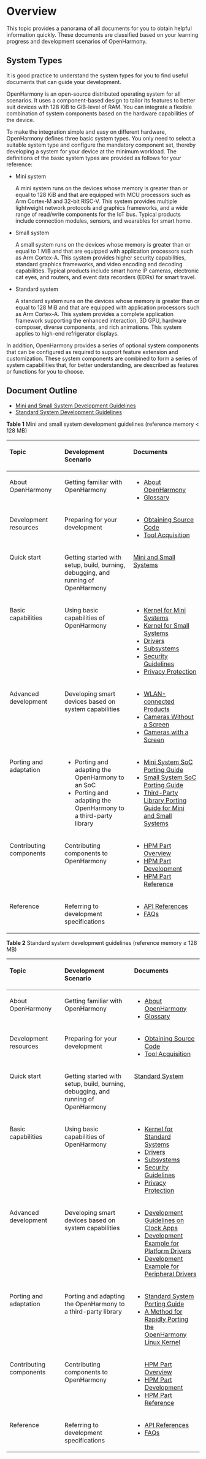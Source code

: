 # Overview<a name="EN-US_TOPIC_0000001152533331"></a>

This topic provides a panorama of all documents for you to obtain helpful information quickly. These documents are classified based on your learning progress and development scenarios of OpenHarmony.

## System Types<a name="section767218232110"></a>

It is good practice to understand the system types for you to find useful documents that can guide your development.

OpenHarmony is an open-source distributed operating system for all scenarios. It uses a component-based design to tailor its features to better suit devices with 128 KiB to GiB-level of RAM. You can integrate a flexible combination of system components based on the hardware capabilities of the device.

To make the integration simple and easy on different hardware, OpenHarmony defines three basic system types. You only need to select a suitable system type and configure the mandatory component set, thereby developing a system for your device at the minimum workload. The definitions of the basic system types are provided as follows for your reference:

-   Mini system

    A mini system runs on the devices whose memory is greater than or equal to 128 KiB and that are equipped with MCU processors such as Arm Cortex-M and 32-bit RISC-V. This system provides multiple lightweight network protocols and graphics frameworks, and a wide range of read/write components for the IoT bus. Typical products include connection modules, sensors, and wearables for smart home.

-   Small system

    A small system runs on the devices whose memory is greater than or equal to 1 MiB and that are equipped with application processors such as Arm Cortex-A. This system provides higher security capabilities, standard graphics frameworks, and video encoding and decoding capabilities. Typical products include smart home IP cameras, electronic cat eyes, and routers, and event data recorders \(EDRs\) for smart travel.

-   Standard system

    A standard system runs on the devices whose memory is greater than or equal to 128 MiB and that are equipped with application processors such as Arm Cortex-A. This system provides a complete application framework supporting the enhanced interaction, 3D GPU, hardware composer, diverse components, and rich animations. This system applies to high-end refrigerator displays.


In addition, OpenHarmony provides a series of optional system components that can be configured as required to support feature extension and customization. These system components are combined to form a series of system capabilities that, for better understanding, are described as features or functions for you to choose.

## Document Outline<a name="section19810171681218"></a>

-   [Mini and Small System Development Guidelines](#table3762949121211)
-   [Standard System Development Guidelines](#table17667535516)

**Table  1**  Mini and small system development guidelines \(reference memory < 128 MB\)

<a name="table3762949121211"></a>
<table><thead align="left"><tr id="row18762649161218"><th class="cellrowborder" valign="top" width="28.472847284728473%" id="mcps1.2.4.1.1"><p id="p1750131161313"><a name="p1750131161313"></a><a name="p1750131161313"></a>Topic</p>
</th>
<th class="cellrowborder" valign="top" width="35.61356135613561%" id="mcps1.2.4.1.2"><p id="p8501411141319"><a name="p8501411141319"></a><a name="p8501411141319"></a>Development Scenario</p>
</th>
<th class="cellrowborder" valign="top" width="35.91359135913591%" id="mcps1.2.4.1.3"><p id="p050181111314"><a name="p050181111314"></a><a name="p050181111314"></a>Documents</p>
</th>
</tr>
</thead>
<tbody><tr id="row317979135310"><td class="cellrowborder" valign="top" width="28.472847284728473%" headers="mcps1.2.4.1.1 "><p id="p119871717125320"><a name="p119871717125320"></a><a name="p119871717125320"></a>About <span id="text64714522207"><a name="text64714522207"></a><a name="text64714522207"></a>OpenHarmony</span></p>
</td>
<td class="cellrowborder" valign="top" width="35.61356135613561%" headers="mcps1.2.4.1.2 "><p id="p14987151715312"><a name="p14987151715312"></a><a name="p14987151715312"></a>Getting familiar with <span id="text9808161615252"><a name="text9808161615252"></a><a name="text9808161615252"></a>OpenHarmony</span></p>
</td>
<td class="cellrowborder" valign="top" width="35.91359135913591%" headers="mcps1.2.4.1.3 "><a name="ul59871171533"></a><a name="ul59871171533"></a><ul id="ul59871171533"><li><a href="https://gitee.com/openharmony" target="_blank" rel="noopener noreferrer">About OpenHarmony</a></li><li><a href="glossary/glossary.md">Glossary</a></li></ul>
</td>
</tr>
<tr id="row69521557115217"><td class="cellrowborder" valign="top" width="28.472847284728473%" headers="mcps1.2.4.1.1 "><p id="p69873174536"><a name="p69873174536"></a><a name="p69873174536"></a>Development resources</p>
</td>
<td class="cellrowborder" valign="top" width="35.61356135613561%" headers="mcps1.2.4.1.2 "><p id="p39871917185313"><a name="p39871917185313"></a><a name="p39871917185313"></a>Preparing for your development</p>
</td>
<td class="cellrowborder" valign="top" width="35.91359135913591%" headers="mcps1.2.4.1.3 "><a name="ul59871117135314"></a><a name="ul59871117135314"></a><ul id="ul59871117135314"><li><a href="get-code/sourcecode-acquire.md">Obtaining Source Code</a></li><li><a href="get-code/gettools.md">Tool Acquisition</a></li></ul>
</td>
</tr>
<tr id="row11602937131510"><td class="cellrowborder" valign="top" width="28.472847284728473%" headers="mcps1.2.4.1.1 "><p id="p457713717150"><a name="p457713717150"></a><a name="p457713717150"></a>Quick start</p>
</td>
<td class="cellrowborder" valign="top" width="35.61356135613561%" headers="mcps1.2.4.1.2 "><p id="p55771237111517"><a name="p55771237111517"></a><a name="p55771237111517"></a>Getting started with setup, build, burning, debugging, and running of <span id="text203751321355"><a name="text203751321355"></a><a name="text203751321355"></a>OpenHarmony</span></p>
</td>
<td class="cellrowborder" valign="top" width="35.91359135913591%" headers="mcps1.2.4.1.3 "><p id="p10832159115410"><a name="p10832159115410"></a><a name="p10832159115410"></a><a href="quick-start/quickstart-lite.md">Mini and Small Systems</a></p>
</td>
</tr>
<tr id="row11602103701514"><td class="cellrowborder" valign="top" width="28.472847284728473%" headers="mcps1.2.4.1.1 "><p id="p16577163716159"><a name="p16577163716159"></a><a name="p16577163716159"></a>Basic capabilities</p>
</td>
<td class="cellrowborder" valign="top" width="35.61356135613561%" headers="mcps1.2.4.1.2 "><p id="p857711379158"><a name="p857711379158"></a><a name="p857711379158"></a>Using basic capabilities of <span id="text8928941123820"><a name="text8928941123820"></a><a name="text8928941123820"></a>OpenHarmony</span></p>
</td>
<td class="cellrowborder" valign="top" width="35.91359135913591%" headers="mcps1.2.4.1.3 "><a name="ul1577103716159"></a><a name="ul1577103716159"></a><ul id="ul1577103716159"><li><a href="kernel/kernel-mini.md">Kernel for Mini Systems</a></li><li><a href="kernel/kernel-small.md">Kernel for Small Systems</a></li><li><a href="driver/Readme-EN.md">Drivers</a></li><li><a href="subsystems/Readme-EN.md">Subsystems</a></li><li><a href="security/security-guidelines-overall.md">Security Guidelines</a></li><li><a href="security/security-privacy-protection.md">Privacy Protection</a></li></ul>
</td>
</tr>
<tr id="row10602193719152"><td class="cellrowborder" valign="top" width="28.472847284728473%" headers="mcps1.2.4.1.1 "><p id="p857873713152"><a name="p857873713152"></a><a name="p857873713152"></a>Advanced development</p>
</td>
<td class="cellrowborder" valign="top" width="35.61356135613561%" headers="mcps1.2.4.1.2 "><p id="p155782037201518"><a name="p155782037201518"></a><a name="p155782037201518"></a>Developing smart devices based on system capabilities</p>
</td>
<td class="cellrowborder" valign="top" width="35.91359135913591%" headers="mcps1.2.4.1.3 "><a name="ul257883731519"></a><a name="ul257883731519"></a><ul id="ul257883731519"><li><a href="guide/device-wlan.md">WLAN-connected Products</a></li><li><a href="guide/device-iotcamera-control.md">Cameras Without a Screen</a></li><li><a href="guide/device-camera.md">Cameras with a Screen</a></li></ul>
</td>
</tr>
<tr id="row360273716155"><td class="cellrowborder" valign="top" width="28.472847284728473%" headers="mcps1.2.4.1.1 "><p id="p12579163711513"><a name="p12579163711513"></a><a name="p12579163711513"></a>Porting and adaptation</p>
</td>
<td class="cellrowborder" valign="top" width="35.61356135613561%" headers="mcps1.2.4.1.2 "><a name="ul12579137121512"></a><a name="ul12579137121512"></a><ul id="ul12579137121512"><li>Porting and adapting the <span id="text1415622205014"><a name="text1415622205014"></a><a name="text1415622205014"></a>OpenHarmony</span> to an SoC</li><li>Porting and adapting the <span id="text82061719165013"><a name="text82061719165013"></a><a name="text82061719165013"></a>OpenHarmony</span> to a third-party library</li></ul>
</td>
<td class="cellrowborder" valign="top" width="35.91359135913591%" headers="mcps1.2.4.1.3 "><a name="ul157903731520"></a><a name="ul157903731520"></a><ul id="ul157903731520"><li><a href="porting/porting-minichip.md">Mini System SoC Porting Guide</a></li><li><a href="porting/porting-smallchip.md">Small System SoC Porting Guide</a></li><li><a href="porting/porting-thirdparty.md">Third-Party Library Porting Guide for Mini and Small Systems</a></li></ul>
</td>
</tr>
<tr id="row9601737181517"><td class="cellrowborder" valign="top" width="28.472847284728473%" headers="mcps1.2.4.1.1 "><p id="p25791037131519"><a name="p25791037131519"></a><a name="p25791037131519"></a>Contributing components</p>
</td>
<td class="cellrowborder" valign="top" width="35.61356135613561%" headers="mcps1.2.4.1.2 "><p id="p45798376158"><a name="p45798376158"></a><a name="p45798376158"></a>Contributing components to <span id="text207913212498"><a name="text207913212498"></a><a name="text207913212498"></a>OpenHarmony</span></p>
</td>
<td class="cellrowborder" valign="top" width="35.91359135913591%" headers="mcps1.2.4.1.3 "><a name="ul957919379156"></a><a name="ul957919379156"></a><ul id="ul957919379156"><li><a href="hpm-part/hpm-part-about.md">HPM Part Overview</a></li><li><a href="hpm-part/hpm-part-development.md">HPM Part Development</a></li><li><a href="hpm-part/hpm-part-reference.md">HPM Part Reference</a></li></ul>
</td>
</tr>
<tr id="row260193701512"><td class="cellrowborder" valign="top" width="28.472847284728473%" headers="mcps1.2.4.1.1 "><p id="p95794372155"><a name="p95794372155"></a><a name="p95794372155"></a>Reference</p>
</td>
<td class="cellrowborder" valign="top" width="35.61356135613561%" headers="mcps1.2.4.1.2 "><p id="p458073721519"><a name="p458073721519"></a><a name="p458073721519"></a>Referring to development specifications</p>
</td>
<td class="cellrowborder" valign="top" width="35.91359135913591%" headers="mcps1.2.4.1.3 "><a name="ul175808372155"></a><a name="ul175808372155"></a><ul id="ul175808372155"><li><a href="https://device.harmonyos.com/en/docs/apiref/js-framework-file-0000000000616658" target="_blank" rel="noopener noreferrer">API References</a></li><li><a href="faqs/Readme-EN.md" target="_blank" rel="noopener noreferrer">FAQs</a></li></ul>
</td>
</tr>
</tbody>
</table>

**Table  2**  Standard system development guidelines \(reference memory ≥ 128 MB\)

<a name="table17667535516"></a>
<table><thead align="left"><tr id="row206665375119"><th class="cellrowborder" valign="top" width="27.872787278727873%" id="mcps1.2.4.1.1"><p id="p4661053145115"><a name="p4661053145115"></a><a name="p4661053145115"></a>Topic</p>
</th>
<th class="cellrowborder" valign="top" width="36.053605360536054%" id="mcps1.2.4.1.2"><p id="p126685315112"><a name="p126685315112"></a><a name="p126685315112"></a>Development Scenario</p>
</th>
<th class="cellrowborder" valign="top" width="36.07360736073608%" id="mcps1.2.4.1.3"><p id="p26695395112"><a name="p26695395112"></a><a name="p26695395112"></a>Documents</p>
</th>
</tr>
</thead>
<tbody><tr id="row9662532514"><td class="cellrowborder" valign="top" width="27.872787278727873%" headers="mcps1.2.4.1.1 "><p id="p066105317513"><a name="p066105317513"></a><a name="p066105317513"></a>About <span id="text70243343"><a name="text70243343"></a><a name="text70243343"></a>OpenHarmony</span></p>
</td>
<td class="cellrowborder" valign="top" width="36.053605360536054%" headers="mcps1.2.4.1.2 "><p id="p16673531512"><a name="p16673531512"></a><a name="p16673531512"></a>Getting familiar with <span id="text897788591"><a name="text897788591"></a><a name="text897788591"></a>OpenHarmony</span></p>
</td>
<td class="cellrowborder" valign="top" width="36.07360736073608%" headers="mcps1.2.4.1.3 "><a name="ul10673531517"></a><a name="ul10673531517"></a><ul id="ul10673531517"><li><a href="https://gitee.com/openharmony/docs/blob/master/en/OpenHarmony-Overview.md" target="_blank" rel="noopener noreferrer">About OpenHarmony</a></li><li><a href="glossary/glossary.md">Glossary</a></li></ul>
</td>
</tr>
<tr id="row267155313513"><td class="cellrowborder" valign="top" width="27.872787278727873%" headers="mcps1.2.4.1.1 "><p id="p13671853205113"><a name="p13671853205113"></a><a name="p13671853205113"></a>Development resources</p>
</td>
<td class="cellrowborder" valign="top" width="36.053605360536054%" headers="mcps1.2.4.1.2 "><p id="p0671053115115"><a name="p0671053115115"></a><a name="p0671053115115"></a>Preparing for your development</p>
</td>
<td class="cellrowborder" valign="top" width="36.07360736073608%" headers="mcps1.2.4.1.3 "><a name="ul06732078273"></a><a name="ul06732078273"></a><ul id="ul06732078273"><li><a href="get-code/sourcecode-acquire.md">Obtaining Source Code</a></li><li><a href="get-code/gettools.md">Tool Acquisition</a></li></ul>
</td>
</tr>
<tr id="row13671253165120"><td class="cellrowborder" valign="top" width="27.872787278727873%" headers="mcps1.2.4.1.1 "><p id="p166795345112"><a name="p166795345112"></a><a name="p166795345112"></a>Quick start</p>
</td>
<td class="cellrowborder" valign="top" width="36.053605360536054%" headers="mcps1.2.4.1.2 "><p id="p1167135345112"><a name="p1167135345112"></a><a name="p1167135345112"></a>Getting started with setup, build, burning, debugging, and running of <span id="text687119202170"><a name="text687119202170"></a><a name="text687119202170"></a>OpenHarmony</span></p>
</td>
<td class="cellrowborder" valign="top" width="36.07360736073608%" headers="mcps1.2.4.1.3 "><p id="p1114162510521"><a name="p1114162510521"></a><a name="p1114162510521"></a><a href="quick-start/quickstart-standard.md">Standard System</a></p>
</td>
</tr>
<tr id="row1168155365119"><td class="cellrowborder" valign="top" width="27.872787278727873%" headers="mcps1.2.4.1.1 "><p id="p96810536514"><a name="p96810536514"></a><a name="p96810536514"></a>Basic capabilities</p>
</td>
<td class="cellrowborder" valign="top" width="36.053605360536054%" headers="mcps1.2.4.1.2 "><p id="p136812535511"><a name="p136812535511"></a><a name="p136812535511"></a>Using basic capabilities of <span id="text1468659507"><a name="text1468659507"></a><a name="text1468659507"></a>OpenHarmony</span></p>
</td>
<td class="cellrowborder" valign="top" width="36.07360736073608%" headers="mcps1.2.4.1.3 "><a name="ul1954915235272"></a><a name="ul1954915235272"></a><ul id="ul1954915235272"><li><a href="kernel/kernel-standard.md">Kernel for Standard Systems</a></li><li><a href="driver/Readme-EN.md">Drivers</a></li><li><a href="subsystems/Readme-EN.md">Subsystems</a></li><li><a href="security/security-guidelines-overall.md">Security Guidelines</a></li><li><a href="security/security-privacy-protection.md">Privacy Protection</a></li></ul>
</td>
</tr>
<tr id="row10602193719152"><td class="cellrowborder" valign="top" width="28.472847284728473%" headers="mcps1.2.4.1.1 "><p id="p857873713152"><a name="p857873713152"></a><a name="p857873713152"></a>Advanced development</p>
</td>
<td class="cellrowborder" valign="top" width="35.61356135613561%" headers="mcps1.2.4.1.2 "><p id="p155782037201518"><a name="p155782037201518"></a><a name="p155782037201518"></a>Developing smart devices based on system capabilities</p>
</td>
<td class="cellrowborder" valign="top" width="35.91359135913591%" headers="mcps1.2.4.1.3 "><a name="ul257883731519"></a><a name="ul257883731519"></a><ul id="ul257883731519"><li><a href="guide/device-clock-guide.md">Development Guidelines on Clock Apps</a></li><li><a href="guide/device-driver-demo.md">Development Example for Platform Drivers</a></li><li><a href="guide/device-outerdriver-demo.md">Development Example for Peripheral Drivers</a></li></ul>
</td>
</tr>
<tr id="row66915375119"><td class="cellrowborder" valign="top" width="27.872787278727873%" headers="mcps1.2.4.1.1 "><p id="p4696535512"><a name="p4696535512"></a><a name="p4696535512"></a>Porting and adaptation</p>
</td>
<td class="cellrowborder" valign="top" width="36.053605360536054%" headers="mcps1.2.4.1.2 "><p id="p185185615284"><a name="p185185615284"></a><a name="p185185615284"></a>Porting and adapting the <span id="text1434016533511"><a name="text1434016533511"></a><a name="text1434016533511"></a>OpenHarmony</span> to a third-party library</p>
</td>
<td class="cellrowborder" valign="top" width="36.07360736073608%" headers="mcps1.2.4.1.3 "><a name="ul14724164204819"></a><a name="ul14724164204819"></a><ul id="ul14724164204819"><li><a href="porting/standard-system-porting-guide.md">Standard System Porting Guide</a></li><li><a href="porting/porting-linux-kernel.md">A Method for Rapidly Porting the OpenHarmony Linux Kernel </a></li></ul>
</td>
</tr>
<tr id="row869853125119"><td class="cellrowborder" valign="top" width="27.872787278727873%" headers="mcps1.2.4.1.1 "><p id="p3691530511"><a name="p3691530511"></a><a name="p3691530511"></a>Contributing components</p>
</td>
<td class="cellrowborder" valign="top" width="36.053605360536054%" headers="mcps1.2.4.1.2 "><p id="p1469115335113"><a name="p1469115335113"></a><a name="p1469115335113"></a>Contributing components to <span id="text1180831622"><a name="text1180831622"></a><a name="text1180831622"></a>OpenHarmony</span></p>
</td>
<td class="cellrowborder" valign="top" width="36.07360736073608%" headers="mcps1.2.4.1.3 "><a name="ul44949625110"></a><a name="ul44949625110"></a><ul id="ul44949625110"><a href="hpm-part/hpm-part-about.md">HPM Part Overview</a></li><li><a href="hpm-part/hpm-part-development.md">HPM Part Development</a></li><li><a href="hpm-part/hpm-part-reference.md">HPM Part Reference</a></li></ul>
</td>
</tr>
<tr id="row1170153125110"><td class="cellrowborder" valign="top" width="27.872787278727873%" headers="mcps1.2.4.1.1 "><p id="p16701253195118"><a name="p16701253195118"></a><a name="p16701253195118"></a>Reference</p>
</td>
<td class="cellrowborder" valign="top" width="36.053605360536054%" headers="mcps1.2.4.1.2 "><p id="p670135335116"><a name="p670135335116"></a><a name="p670135335116"></a>Referring to development specifications</p>
</td>
<td class="cellrowborder" valign="top" width="36.07360736073608%" headers="mcps1.2.4.1.3 "><a name="ul177016538519"></a><a name="ul177016538519"></a><ul id="ul177016538519"><li><a href="https://device.harmonyos.com/en/docs/apiref/js-framework-file-0000000000616658" target="_blank" rel="noopener noreferrer">API References</a></li><li><a href="faqs/Readme-EN.md" target="_blank" rel="noopener noreferrer">FAQs</a></li></ul>
</td>
</tr>
</tbody>
</table>

